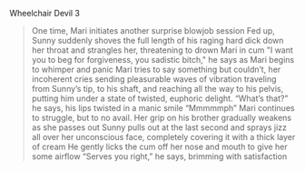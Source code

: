 Wheelchair Devil 3

> One time, Mari initiates another surprise blowjob session
> Fed up, Sunny suddenly shoves the full length of his raging hard dick down her throat and strangles her, threatening to drown Mari in cum
> "I want you to beg for forgiveness, you sadistic bitch," he says as Mari begins to whimper and panic
>Mari tries to say something but couldn’t, her incoherent cries sending pleasurable waves of vibration traveling from Sunny’s tip, to his shaft, and reaching all the way to his pelvis, putting him under a state of twisted, euphoric delight.
> “What’s that?” he says, his lips twisted in a manic smile
> “Mmmmmph”
> Mari continues to struggle, but to no avail. Her grip on his brother gradually weakens as she passes out
> Sunny pulls out at the last second and sprays jizz all over her unconscious face, completely covering it with a thick layer of cream
> He gently licks the cum off her nose and mouth to give her some airflow
> “Serves you right,” he says, brimming with satisfaction